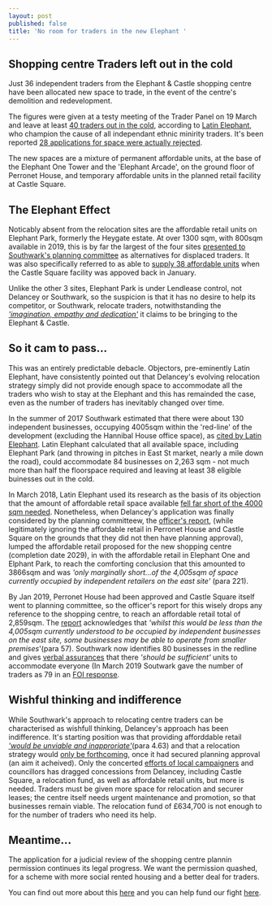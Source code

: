 ```yaml
---
layout: post
published: false
title: 'No room for traders in the new Elephant '
---
```

## Shopping centre Traders left out in the cold

Just 36 independent traders from the Elephant  & Castle shopping centre have been allocated new space to trade, in the event of the centre's demolition and redevelopment.

The figures were given at a testy meeting of the Trader Panel on 19 March and leave at least [40 traders out in the cold](https://twitter.com/LatinElephant?ref_src=twsrc%5Egoogle%7Ctwcamp%5Eserp%7Ctwgr%5Eauthor), according to [Latin Elephant](https://latinelephant.org/), who champion the cause of all independant ethnic minirity traders.  It's been reported [28 applications for space were actually rejected](https://www.southwarknews.co.uk/news/nearly-30-elephant-and-castle-traders-rejected-for-delancey-relocation-units/).

The new spaces are a mixture of permanent affordable units, at the base of the Elephant One Tower and the 'Elephant Arcade', on the ground floor of Perronet House, and temporary affordable units in the planned retail facility at Castle Square.

## The Elephant Effect

Noticably absent from the relocation sites are the affordable retail units on Elephant Park, formerly the Heygate estate.  At over 1300 sqm, with 800sqm available in 2019, this is by far the largest of the four sites [presented to Southwark's planning committee](http://planbuild.southwark.gov.uk/documents/?GetDocument=%7b%7b%7b!HvOs1eG7BYgl0hYZ8SIm5w%3d%3d!%7d%7d%7d) as alternatives for displaced traders.  It was also specifically referred to as able to [supply 38 affordable units](https://twitter.com/elephant_petit/status/1081278395504197633) when the Castle Square facility was appoved back in January.

Unlike the other 3 sites, Elephant Park is under Lendlease control, not Delancey or Southwark, so the suspicion is that it has no desire to help its competitor, or Southwark, relocate traders, notwithstanding the [_'imagination, empathy and dedication'_](https://www.lendlease.com/uk/projects/elephant-park/?id=3c8e138c-140a-4268-8cba-199afaec168d) it claims to be bringing to the Elephant & Castle.

## So it cam to pass...

This was an entirely predictable debacle.  Objectors, pre-eminently Latin Elephant, have consistently pointed out that Delancey's evolving relocation strategy simply did not provide enough space to accommodate all the traders who wish to stay at the Elephant and this has remainded the case, even as the number of traders has inevitably changed over time.  

In the summer of 2017 Southwark estimated that there were about 130 independent businesses, occupying 4005sqm within the 'red-line' of the development (excluding the Hannibal House office space), as [cited by Latin Elephant](https://twitter.com/LatinElephant/status/1081169626590048258).  Latin Elephant calculated that all available space, including Elephant Park (and throwing in pitches in East St market, nearly a mile down the road), could accommodate 84 businesses on 2,263 sqm - not much more than half the floorspace required and leaving at least 38 eligible buinesses out in the cold.

In March 2018, Latin Elephant used its research as the basis of its objection that the amount of affordable retail space available [fell far short of the 4000 sqm needed](https://latinelephant.org/wp-content/uploads/2015/03/2018-03-09-LE-Objection-Deferred-Appl.pdf).  Nonetheless, when Delancey's application was finally considered by the planning committeew, the [officer's report](http://planbuild.southwark.gov.uk/documents/?GetDocument=%7b%7b%7b!HvOs1eG7BYgl0hYZ8SIm5w%3d%3d!%7d%7d%7d), (while legitimately ignoring the affordable retail in Perronet House and Castle Square on the grounds that they did not then have planning approval), lumped the affordable retail proposed for the new shopping centre (completion date 2029), in with the affordable retail in Elephant One and Elphant Park, to reach the comforting conclusion that this amounted to 3866sqm and was _'only marginally short...of the 4,005sqm of space currently occupied by independent retailers on the east site'_ (para 221).

By Jan 2019, Perronet House had been approved and Castle Square itself went to planning committee, so the officer's report for this wisely drops any reference to the shopping centre, to reach an affordable retail total of 2,859sqm.  The [report](http://planbuild.southwark.gov.uk/documents/?GetDocument=%7b%7b%7b!12dhIwvd2JFDUQgBXBnMXA%3d%3d!%7d%7d%7d) acknowledges that _'whilst this would be less than the 4,005sqm currently understood to be occupied by independent businesses on the east site, some businesses may be able to operate from smaller premises_'(para 57).  Southwark now identifies 80 businesses  in the redline and gives [verbal assurances](https://twitter.com/elephant_petit/status/1081278395504197633) that there _'should be sufficient'_ units to accommodate everyone (In March 2019 Soutwark gave the number of traders as 79 in an [FOI response](https://www.whatdotheyknow.com/request/independently_owned_retail_busin?nocache=incoming-1334948#incoming-1334948).

## Wishful thinking and indifference

While Southwark's approach to relocating centre traders can be characterised as wishfull thinking, Delancey's approach has been indifference.  It's starting position was that providing afforddable retail _['would be unviable and inapproriate'](https://docdro.id/tpVc90A)_(para 4.63) and that a relocation strategy would [only be forthcoming](http://35percent.org/2016-12-19-delancey-submits-shopping-centre-application/), once it had secured planning approval (an aim it acheived).  Only the concerted [efforts of local campaigners](http://35percent.org/2018-10-30-shopping-centre-legal-challenge/) and councillors has dragged concessions from Delancey, including Castle Square, a relocation fund, as well as affordable retail units, but more is needed.  Traders must be given more space for relocation and securer leases; the centre itself needs urgent maintenance and promotion, so that businesses remain viable.  The relocation fund of £634,700 is not enough to for the number of traders who need its help.

## Meantime...

The application for a judicial review of the shopping centre plannin permission continues its legal progress.  We want the permission quashed, for a scheme with more social rented housing and a better deal for traders.

You can find out more about this [here](http://35percent.org/uptheelephant/) and you can help fund our fight [here](https://www.crowdjustice.com/case/stop-the-elephant-shopping-centre-destruction/).



